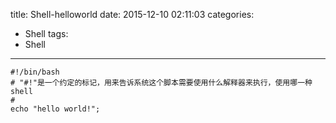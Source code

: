 title: Shell-helloworld
date: 2015-12-10 02:11:03
categories: 
- Shell
tags: 
- Shell
---

	#!/bin/bash
	# "#!"是一个约定的标记，用来告诉系统这个脚本需要使用什么解释器来执行，使用哪一种shell
	# 
	echo "hello world!";


